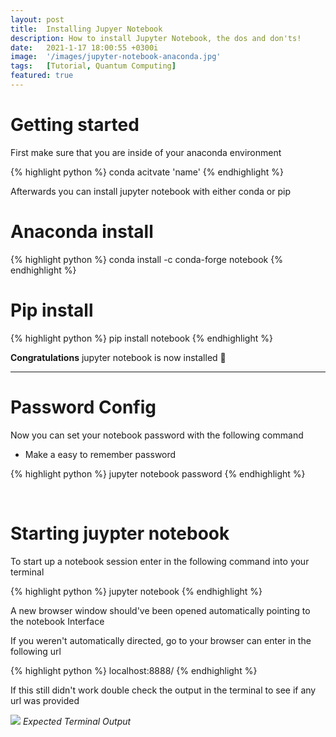 ```yaml
---
layout: post
title:  Installing Jupyer Notebook
description: How to install Jupyter Notebook, the dos and don'ts!
date:   2021-1-17 18:00:55 +0300i
image:  '/images/jupyter-notebook-anaconda.jpg'
tags:   [Tutorial, Quantum Computing]
featured: true
---
```


# Getting started 

First make sure that you are inside of your anaconda environment

{% highlight python %}
conda acitvate 'name'
{% endhighlight %}


Afterwards you can install jupyter notebook with either conda or pip

# Anaconda install

{% highlight python %}
conda install -c conda-forge notebook
{% endhighlight %}


# Pip install 

{% highlight python %}
pip install notebook
{% endhighlight %}


**Congratulations** jupyter notebook is now installed 🎉

<hr>

# Password Config

Now you can set your notebook password with the following command

* Make a easy to remember password

{% highlight python %}
jupyter notebook password
{% endhighlight %}

<br>

# Starting juypter notebook 

To start up a notebook session enter in the following command into your terminal 

{% highlight python %}
jupyter notebook
{% endhighlight %}

A new browser window should've been opened automatically pointing to the notebook Interface

If you weren't automatically directed, go to your browser can enter in the following url

{% highlight python %}
localhost:8888/
{% endhighlight %}

If this still didn't work double check the output in the terminal to see if any url was provided 

![]({{site.baseurl}}/images/jupyter-notebook-tutorial.jpg)
*Expected Terminal Output*
